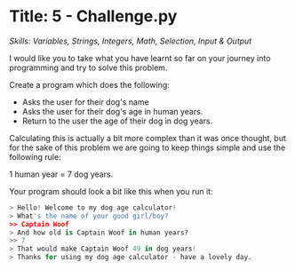 # Title: 5 - Challenge.py
*Skills: Variables, Strings, Integers, Math, Selection, Input & Output*

I would like you to take what you have learnt so far on your journey into programming and try to solve this problem.

Create a program which does the following:
- Asks the user for their dog's name
- Asks the user for their dog's age in human years. 
- Return to the user the age of their dog in dog years. 

Calculating this is actually a bit more complex than it was once thought, but for the sake of this problem we are going to keep things simple and use the following rule:

1 human year = 7 dog years. 

Your program should look a bit like this when you run it:

```Python
> Hello! Welcome to my dog age calculator!
> What's the name of your good girl/boy? 
>> Captain Woof
> And how old is Captain Woof in human years?
>> 7
> That would make Captain Woof 49 in dog years!
> Thanks for using my dog age calculator - have a lovely day. 
```

